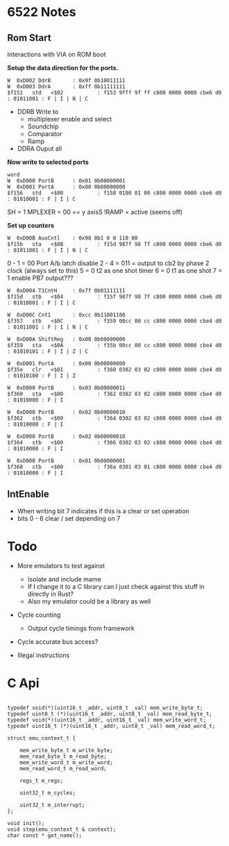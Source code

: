 # 6522 Notes

## Rom Start
Interactions with VIA on ROM boot


**Setup the data direction for the ports.**

```
W  0xD002 DdrB       : 0x9f 0b10011111
W  0xD003 DdrA       : 0xff 0b11111111
$f151   std   <$02           : f153 9fff 9f ff c800 0000 0000 cbe6 d0 : 01011001 : F | I | N | C 

```

* DDRB Write to
    * multiplexer enable and select
    * Soundchip
    * Comparator
    * Ramp
* DDRA Ouput all

**Now write to selected ports**
```
word
W  0xD000 PortB      : 0x01 0b00000001
W  0xD001 PortA      : 0x00 0b00000000
$f156   std   <$00           : f158 0100 01 00 c800 0000 0000 cbe6 d0 : 01010001 : F | I | C 
```
SH = 1
MPLEXER = 00 == y axisS
!RAMP = active (seems off)

**Set up counters**
```
W  0xD00B AuxCntl    : 0x98 0b1 0 0 110 00
$f15b   sta   <$0B           : f15d 987f 98 7f c800 0000 0000 cbe6 d0 : 01011001 : F | I | N | C 
```

0 - 1 = 00 Port A/b latch disable
2 - 4 = 011 = output to cb2 by phase 2 clock (always set to this)
5     = 0 t2 as one shot timer
6     = 0 t1 as one shot
7     = 1 enable PB7 output???

```
W  0xD004 T1CntH     : 0x7f 0b01111111
$f15d   stb   <$04           : f15f 987f 98 7f c800 0000 0000 cbe6 d0 : 01010001 : F | I | C 

W  0xD00C Cnt1       : 0xcc 0b11001100
$f357   stb   <$0C           : f359 00cc 00 cc c800 0000 0000 cbe4 d0 : 01011001 : F | I | N | C 

W  0xD00A ShiftReg   : 0x00 0b00000000
$f359   sta   <$0A           : f35b 00cc 00 cc c800 0000 0000 cbe4 d0 : 01010101 : F | I | Z | C 

W  0xD001 PortA      : 0x00 0b00000000
$f35e   clr   <$01           : f360 0302 03 02 c800 0000 0000 cbe4 d0 : 01010100 : F | I | Z 

W  0xD000 PortB      : 0x03 0b00000011
$f360   sta   <$00           : f362 0302 03 02 c800 0000 0000 cbe4 d0 : 01010000 : F | I 

W  0xD000 PortB      : 0x02 0b00000010
$f362   stb   <$00           : f364 0302 03 02 c800 0000 0000 cbe4 d0 : 01010000 : F | I 

W  0xD000 PortB      : 0x02 0b00000010
$f364   stb   <$00           : f366 0302 03 02 c800 0000 0000 cbe4 d0 : 01010000 : F | I 

W  0xD000 PortB      : 0x01 0b00000001
$f368   stb   <$00           : f36a 0301 03 01 c800 0000 0000 cbe4 d0 : 01010000 : F | I 

```


## IntEnable

* When writing bit 7 indicates if this is a clear or set operation
* bits 0 - 6 clear / set depending on 7



# Todo

* More emulators to test against
    * Isolate and include mame
    * If I change it to a C library can I just check against this stuff in directly in Rust?
    * Also my emulator could be a library as well

* Cycle counting
    * Output cycle timings from framework

* Cycle accurate bus access?

* Illegal instructions



# C Api

```

typedef void(*)(uint16_t _addr, uint8_t _val) mem_write_byte_t;
typedef uint8_t (*)(uint16_t _addr, uint8_t _val) mem_read_byte_t;
typedef void(*)(uint16_t _addr, uint16_t _val) mem_write_word_t;
typedef uint16_t (*)(uint16_t _addr, uint8_t _val) mem_read_word_t;

struct emu_context_t {

    mem_write_byte_t m_write_byte;
    mem_read_byte_t m_read_byte;
    mem_write_word_t m_write_word;
    mem_read_word_t m_read_word;

    regs_t m_regs;

    uint32_t m_cycles;

    uint32_t m_interrupt;
};

void init();
void step(emu_context_t & context);
char const * get_name();


```
